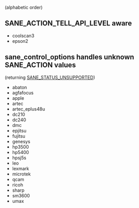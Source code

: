 (alphabetic order)

## SANE\_ACTION\_TELL\_API\_LEVEL aware ##

  * coolscan3
  * epson2

## sane\_control\_options handles unknown SANE\_ACTION values ##
(returning [SANE\_STATUS\_UNSUPPORTED](SANE_STATUS_UNSUPPORTED.md))

  * abaton
  * agfafocus
  * apple
  * artec
  * artec\_eplus48u
  * dc210
  * dc240
  * dmc
  * epjitsu
  * fujitsu
  * genesys
  * hp3500
  * hp5400
  * hpsj5s
  * leo
  * lexmark
  * microtek
  * qcam
  * ricoh
  * sharp
  * sm3600
  * umax